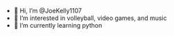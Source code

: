 - 👋 Hi, I’m @JoeKelly1107
- 👀 I’m interested in volleyball, video games, and music
- 🌱 I’m currently learning python

